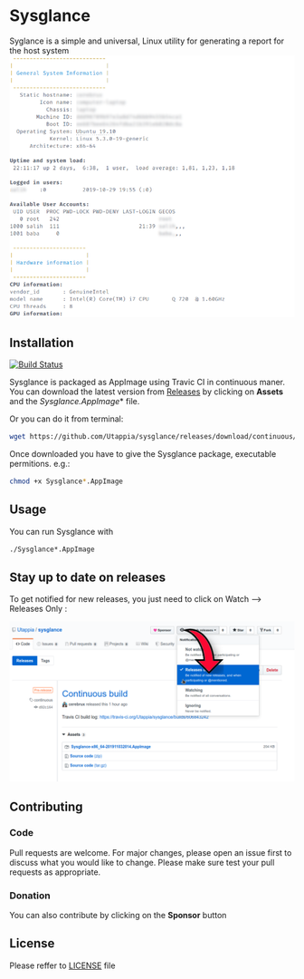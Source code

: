 # Sysglance


Syglance is a simple and universal, Linux utility for generating a report for the host system
![Screenshot](assets/sysglance-screenshot.png?raw=true "Parcial Screenshot")
## Installation

[![Build Status](https://travis-ci.org/Utappia/sysglance.svg?branch=master)](https://travis-ci.org/Utappia/sysglance)

Sysglance is packaged as AppImage using Travic CI in continuous maner. You can download the latest version from [Releases](https://github.com/Utappia/sysglance/releases/tag/continuous) by clicking on **Assets** and the **Sysglance*.AppImage** file.

Or you can do it from terminal:

```bash
wget https://github.com/Utappia/sysglance/releases/download/continuous/Sysglance-x86_64.AppImage
```
Once downloaded you have to give the Sysglance package, executable permitions.
e.g.:
```bash
chmod +x Sysglance*.AppImage
```

## Usage

You can run Sysglance with

```bash
./Sysglance*.AppImage
```

## Stay up to date on releases

To get notified for new releases, you just need to click on Watch --> Releases Only :

![Notify](assets/notify-me-for-releases.png?raw=true "Notify new release")


## Contributing
### Code
Pull requests are welcome. For major changes, please open an issue first to discuss what you would like to change.
Please make sure test your pull requests as appropriate.
### Donation
You can also contribute by clicking on the **Sponsor** button

## License
Please reffer to [LICENSE](https://github.com/Utappia/sysglance/blob/master/LICENSE) file
